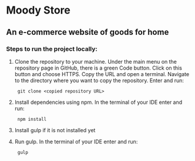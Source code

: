 # Moody Store

## An e-commerce website of goods for home

### Steps to run the project locally:

1. Clone the repository to your machine. 
Under the main menu on the repository page in GitHub, there is a green Code button. 
Click on this button and choose HTTPS. Copy the URL and open a terminal. Navigate to the directory where you want to copy the repository.
Enter and run:

        git clone <copied repository URL>

2. Install dependencies using npm. In the terminal of your IDE enter and run:

        npm install

3. Install gulp if it is not installed yet

4. Run gulp. In the terminal of your IDE enter and run:

        gulp
